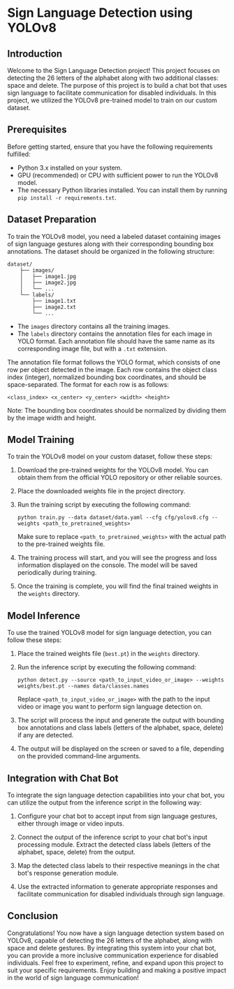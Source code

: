 # Sign Language Detection using YOLOv8

## Introduction
Welcome to the Sign Language Detection project! This project focuses on detecting the 26 letters of the alphabet along with two additional classes: space and delete. The purpose of this project is to build a chat bot that uses sign language to facilitate communication for disabled individuals. In this project, we utilized the YOLOv8 pre-trained model to train on our custom dataset.

## Prerequisites
Before getting started, ensure that you have the following requirements fulfilled:
- Python 3.x installed on your system.
- GPU (recommended) or CPU with sufficient power to run the YOLOv8 model.
- The necessary Python libraries installed. You can install them by running `pip install -r requirements.txt`.

## Dataset Preparation
To train the YOLOv8 model, you need a labeled dataset containing images of sign language gestures along with their corresponding bounding box annotations. The dataset should be organized in the following structure:
```
dataset/
    ├── images/
    │   ├── image1.jpg
    │   ├── image2.jpg
    │   └── ...
    └── labels/
        ├── image1.txt
        ├── image2.txt
        └── ...
```
- The `images` directory contains all the training images.
- The `labels` directory contains the annotation files for each image in YOLO format. Each annotation file should have the same name as its corresponding image file, but with a `.txt` extension.

The annotation file format follows the YOLO format, which consists of one row per object detected in the image. Each row contains the object class index (integer), normalized bounding box coordinates, and should be space-separated. The format for each row is as follows:
```
<class_index> <x_center> <y_center> <width> <height>
```
Note: The bounding box coordinates should be normalized by dividing them by the image width and height.

## Model Training
To train the YOLOv8 model on your custom dataset, follow these steps:

1. Download the pre-trained weights for the YOLOv8 model. You can obtain them from the official YOLO repository or other reliable sources.
2. Place the downloaded weights file in the project directory.

3. Run the training script by executing the following command:
   ```
   python train.py --data dataset/data.yaml --cfg cfg/yolov8.cfg --weights <path_to_pretrained_weights>
   ```
   Make sure to replace `<path_to_pretrained_weights>` with the actual path to the pre-trained weights file.

4. The training process will start, and you will see the progress and loss information displayed on the console. The model will be saved periodically during training.

5. Once the training is complete, you will find the final trained weights in the `weights` directory.

## Model Inference
To use the trained YOLOv8 model for sign language detection, you can follow these steps:

1. Place the trained weights file (`best.pt`) in the `weights` directory.

2. Run the inference script by executing the following command:
   ```
   python detect.py --source <path_to_input_video_or_image> --weights weights/best.pt --names data/classes.names
   ```
   Replace `<path_to_input_video_or_image>` with the path to the input video or image you want to perform sign language detection on.

3. The script will process the input and generate the output with bounding box annotations and class labels (letters of the alphabet, space, delete) if any are detected.

4. The output will be displayed on the screen or saved to a file, depending on the provided command-line arguments.

## Integration with Chat Bot
To integrate the sign language detection capabilities into your chat bot, you can utilize the output from the inference script in the following way:

1. Configure your chat bot to accept input from sign language gestures, either through image or video inputs.

2. Connect the output of the inference script to your chat bot's input processing module. Extract the detected class labels (letters of the alphabet, space, delete) from the output.

3. Map the detected class labels to their respective meanings in the chat bot's response generation module.

4. Use the extracted information to generate appropriate responses and facilitate communication for disabled individuals through sign language.

## Conclusion
Congratulations! You now have a sign language detection system based on YOLOv8, capable of detecting the 26 letters of the alphabet, along with space and delete gestures. By integrating this system into your chat bot, you can provide a more inclusive communication experience for disabled individuals. Feel free to experiment, refine, and expand upon this project to suit your specific requirements. Enjoy building and making a positive impact in the world of sign language communication!
